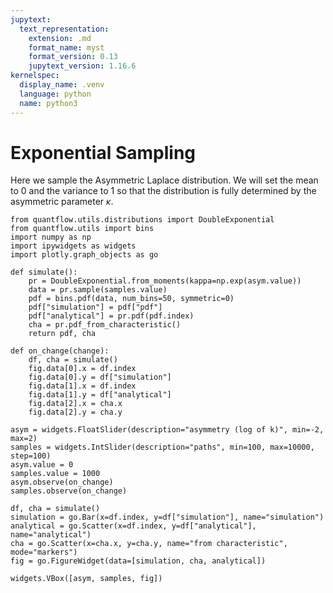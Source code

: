 ```yaml
---
jupytext:
  text_representation:
    extension: .md
    format_name: myst
    format_version: 0.13
    jupytext_version: 1.16.6
kernelspec:
  display_name: .venv
  language: python
  name: python3
---
```


# Exponential Sampling

Here we sample the Asymmetric Laplace distribution. We will set the mean to 0 and the variance to 1 so that the distribution is fully determined by the asymmetric parameter $\kappa$.

```{code-cell} ipython3
from quantflow.utils.distributions import DoubleExponential
from quantflow.utils import bins
import numpy as np
import ipywidgets as widgets
import plotly.graph_objects as go

def simulate():
    pr = DoubleExponential.from_moments(kappa=np.exp(asym.value))
    data = pr.sample(samples.value)
    pdf = bins.pdf(data, num_bins=50, symmetric=0)
    pdf["simulation"] = pdf["pdf"]
    pdf["analytical"] = pr.pdf(pdf.index)
    cha = pr.pdf_from_characteristic()
    return pdf, cha

def on_change(change):
    df, cha = simulate()
    fig.data[0].x = df.index
    fig.data[0].y = df["simulation"]
    fig.data[1].x = df.index
    fig.data[1].y = df["analytical"]
    fig.data[2].x = cha.x
    fig.data[2].y = cha.y

asym = widgets.FloatSlider(description="asymmetry (log of k)", min=-2, max=2)
samples = widgets.IntSlider(description="paths", min=100, max=10000, step=100)
asym.value = 0
samples.value = 1000
asym.observe(on_change)
samples.observe(on_change)

df, cha = simulate()
simulation = go.Bar(x=df.index, y=df["simulation"], name="simulation")
analytical = go.Scatter(x=df.index, y=df["analytical"], name="analytical")
cha = go.Scatter(x=cha.x, y=cha.y, name="from characteristic", mode="markers")
fig = go.FigureWidget(data=[simulation, cha, analytical])

widgets.VBox([asym, samples, fig])
```

```{code-cell} ipython3

```
